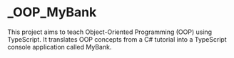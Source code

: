 # _OOP_MyBank
This project aims to teach Object-Oriented Programming (OOP) using TypeScript. It translates OOP concepts from a C# tutorial into a TypeScript console application called MyBank.
